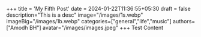+++
title = 'My Fifth Post'
date = 2024-01-22T11:36:55+05:30
draft = false
description="This is a desc"
image="/images/1s.webp"
imageBig="/images/1b.webp"
categories=["general","life","music"]
authors=["Amodh BH"]
avatar="/images/images.jpeg"
+++
Test Content
